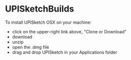 # UPISketchBuilds
To install UPISketch OSX on your machine:
- click on the upper-right link above, "Clone or Download"
- download
- unzip
- open the .dmg file
- drag and drop UPISketch in your Applications folder

